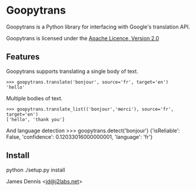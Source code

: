 Goopytrans
==========

Goopytrans is a Python library for interfacing with Google's translation API.

Goopytrans is licensed under the [Apache Licence, Version 2.0](http://www.apache.org/licenses/LICENSE-2.0.html)

Features
--------

Goopytrans supports translating a single body of text.

    >>> goopytrans.translate('bonjour', source='fr', target='en')
    'hello'

Multiple bodies of text.

    >>> goopytrans.translate_list(('bonjour','merci'), source='fr', target='en')
    ['hello', 'thank you']

And language detection
    >>> goopytrans.detect('bonjour')
    {'isReliable': False, 'confidence': 0.12033016000000001, 'language': 'fr'}


Install
-------

python ./setup.py install


James Dennis <<jd@j2labs.net>>
